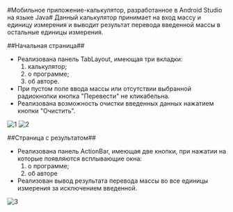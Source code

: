 #Мобильное приложение-калькулятор, разработанное в Android Studio на языке Java#
Данный калькулятор принимает на вход массу и единицу измерения и выводит результат перевода введенной массы в остальные единицы измерения.

##Начальная страница##
- Реализована панель TabLayout, имеющая три вкладки:
  1. калькулятор;
  2. о программе;
  3. об авторе.
- При пустом поле ввода массы или отсутствии выбранной радиокнопки кнопка "Перевести" не кликабельна.
- Реализована возможность очистки введенных данных нажатием кнопки "Очистить".

![1](https://github.com/AnastasiaBykasova/calcAndroidApp/assets/107977027/bfa39e53-2adb-43d0-a08b-f5bb78156357)
![2](https://github.com/AnastasiaBykasova/calcAndroidApp/assets/107977027/8271e2f0-a13f-4b1e-a860-61eb7369dc49)

##Страница с результатом##
- Реализована панель ActionBar, имеющая две кнопки, при нажатии на которые появляются всплывающие окна:
  1. о программе;
  2. об авторе
- Реализован вывод результата перевода массы во все единицы измерения за исключением введенной.

![3](https://github.com/AnastasiaBykasova/calcAndroidApp/assets/107977027/dc638831-5f35-462b-8da7-c901ecd4eb91)
